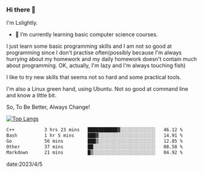 ### Hi there 👋

I'm Lslightly.

- 🌱 I’m currently learning basic computer science courses.

I just learn some basic programming skills and I am not so good at programming since I don't practise often(possibly because I'm always hurrying about my homework and my daily homework doesn't contain much about programming. OK, actually, I'm lazy and I'm always touching fish)

I like to try new skills that seems not so hard and some practical tools.

I'm also a Linux green hand, using Ubuntu. Not so good at command line and know a little bit.

So, To Be Better, Always Change!

[![Top Langs](https://github-readme-stats.vercel.app/api/top-langs/?username=Lslightly&layout=compact)](https://github.com/anuraghazra/github-readme-stats)

<!--START_SECTION:waka-->

```txt
C++           3 hrs 23 mins   ███████████▓░░░░░░░░░░░░░   46.12 %
Bash          1 hr 5 mins     ███▓░░░░░░░░░░░░░░░░░░░░░   14.91 %
Go            56 mins         ███▒░░░░░░░░░░░░░░░░░░░░░   12.85 %
Other         37 mins         ██░░░░░░░░░░░░░░░░░░░░░░░   08.58 %
Markdown      21 mins         █▒░░░░░░░░░░░░░░░░░░░░░░░   04.92 %
```

<!--END_SECTION:waka-->

date:2023/4/5

